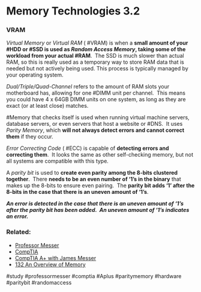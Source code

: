# Memory Technologies 3.2

### VRAM

*Virtual Memory* or *Virtual RAM* ( #VRAM) is when a **small amount of your #HDD or #SSD is used as *Random Access Memory*, taking some of the workload from your actual #RAM**.  The SSD is much slower than actual RAM, so this is really used as a temporary way to store RAM data that is needed but not actively being used. This process is typically managed by your operating system. 

*Dual/Triple/Quad-Channel* refers to the amount of RAM slots your motherboard has, allowing for one #DIMM unit per channel.  This means you could have 4 x 64GB DIMM units on one system, as long as they are exact (or at least close) matches. 

#Memory that checks itself is used when running virtual machine servers, database servers, or even servers that host a website or #DNS.  It uses *Parity Memory*, which **will not always detect errors and cannot correct them** if they occur. 

*Error Correcting Code* ( #ECC) is capable of **detecting errors and correcting them**.  It looks the same as other self-checking memory, but not all systems are compatible with this type.

A *parity bit* is used to **create even parity among the 8-bits clustered together**.  There **needs to be an even number of ‘1’s in the binary** that makes up the 8-bits to ensure even pairing.  The **parity bit adds ‘1’ after the 8-bits in the case that there is an uneven amount of ‘1’s**.

***An error is detected in the case that there is an uneven amount of ‘1’s after the parity bit has been added.  An uneven amount of ‘1’s indicates an error.***
### Related:

- [Professor Messer](https://www.professormesser.com/free-a-plus-training/220-1101/220-1101-video/memory-technologies-220-1101/ "Professor Messer A+ Guide")
- [CompTIA](https://www.comptia.org/ "CompTIA Homepage")
- [CompTIA A+ with James Messer](CompTIA%20A+%20with%20James%20Messer.md)
- [132 An Overview of Memory](132%20An%20Overview%20of%20Memory.md)

#study #professormesser #comptia #Aplus #paritymemory #hardware #paritybit #randomaccess
